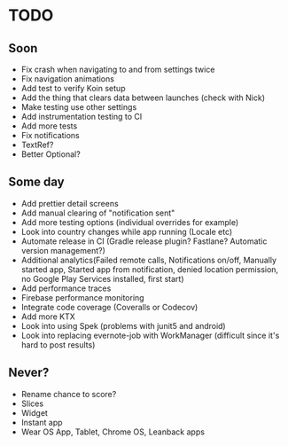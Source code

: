 # TODO

## Soon
* Fix crash when navigating to and from settings twice
* Fix navigation animations
* Add test to verify Koin setup
* Add the thing that clears data between launches (check with Nick)
* Make testing use other settings
* Add instrumentation testing to CI
* Add more tests
* Fix notifications
* TextRef?
* Better Optional?

## Some day
* Add prettier detail screens
* Add manual clearing of "notification sent"
* Add more testing options (individual overrides for example)
* Look into country changes while app running (Locale etc)
* Automate release in CI (Gradle release plugin? Fastlane? Automatic version management?)
* Additional analytics(Failed remote calls, Notifications on/off, Manually started app, Started app from notification, denied location permission, no Google Play Services installed, first start)
* Add performance traces
* Firebase performance monitoring
* Integrate code coverage (Coveralls or Codecov)
* Add more KTX
* Look into using Spek (problems with junit5 and android)
* Look into replacing evernote-job with WorkManager (difficult since it's hard to post results)

## Never?
* Rename chance to score?
* Slices
* Widget
* Instant app
* Wear OS App, Tablet, Chrome OS, Leanback apps
